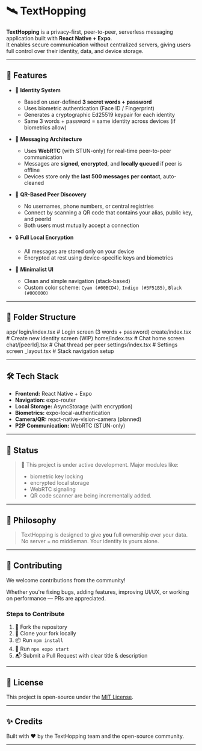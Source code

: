 # 🛰️ TextHopping

**TextHopping** is a privacy-first, peer-to-peer, serverless messaging application built with **React Native + Expo**.  
It enables secure communication without centralized servers, giving users full control over their identity, data, and device storage.

---

## 🚀 Features

- 🔐 **Identity System**
  - Based on user-defined **3 secret words + password**
  - Uses biometric authentication (Face ID / Fingerprint)
  - Generates a cryptographic Ed25519 keypair for each identity
  - Same 3 words + password = same identity across devices (if biometrics allow)

- 💬 **Messaging Architecture**
  - Uses **WebRTC** (with STUN-only) for real-time peer-to-peer communication
  - Messages are **signed**, **encrypted**, and **locally queued** if peer is offline
  - Devices store only the **last 500 messages per contact**, auto-cleaned

- 📱 **QR-Based Peer Discovery**
  - No usernames, phone numbers, or central registries
  - Connect by scanning a QR code that contains your alias, public key, and peerId
  - Both users must mutually accept a connection

- 🔒 **Full Local Encryption**
  - All messages are stored only on your device
  - Encrypted at rest using device-specific keys and biometrics

- 🎨 **Minimalist UI**
  - Clean and simple navigation (stack-based)
  - Custom color scheme: `Cyan (#00BCD4)`, `Indigo (#3F51B5)`, `Black (#000000)`

---

## 📂 Folder Structure

app/
    login/index.tsx # Login screen (3 words + password)
    create/index.tsx # Create new identity screen (WIP)
     home/index.tsx # Chat home screen
    chat/[peerId].tsx # Chat thread per peer
    settings/index.tsx # Settings screen
    _layout.tsx # Stack navigation setup

---

## 🛠 Tech Stack

- **Frontend:** React Native + Expo
- **Navigation:** expo-router
- **Local Storage:** AsyncStorage (with encryption)
- **Biometrics:** expo-local-authentication
- **Camera/QR:** react-native-vision-camera (planned)
- **P2P Communication:** WebRTC (STUN-only)

---

## 🧪 Status

> 🧩 This project is under active development. Major modules like:
> - biometric key locking
> - encrypted local storage
> - WebRTC signaling
> - QR code scanner
> are being incrementally added.

---

## 🧠 Philosophy

> TextHopping is designed to give **you** full ownership over your data.  
> No server = no middleman. Your identity is yours alone.

---

## 🤝 Contributing

We welcome contributions from the community!

Whether you're fixing bugs, adding features, improving UI/UX, or working on performance — PRs are appreciated.

### Steps to Contribute

1. 🍴 Fork the repository
2. 👯 Clone your fork locally
3. 📦 Run `npm install`
4. 🚀 Run `npx expo start`
5. 📬 Submit a Pull Request with clear title & description

---

## 📃 License

This project is open-source under the [MIT License](LICENSE).

---

## ✨ Credits

Built with ❤️ by the TextHopping team and the open-source community.

---

